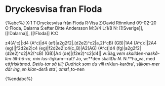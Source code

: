 # Dryckesvisa fran Floda

{%abc%}
X:1
T:Dryckesvisa från Floda
R:Visa
Z:David Rönnlund 09-02-20
O:Floda, Dalarna
S:efter Ditte Andersson
M:3/4
L:1/8
N: [[!Sverige]], [[!Dalarna]], [[!Floda]]
K:C

z4(A^c)|:d4 (A^c)|d4 (ef)|a2g2f2|.(d2e2)^c2|a,2(^cB) (GB)|1A4 (A^c):||2A4 (eg)||f2d2e2|c4 (eg)|f2d2e2|c4(c_B)|A2(AG) (A^c)|d4 (fg)|a2g2f2|(d2e2)^c2|A2(^cB) (GB)|A4 (de)|(f2e2)^c2|d4||
w:Säg,*vem skall*den-na*skå-len till-hö-ra, min lus-tig*kam--rat? Jo,
w:**den skall*Du N.* N.**ha_va, med ett*friskt****mod. Det*lu-tar så till; Du*drick som du vill tri*klun-kar*å*ra', så*kom-mer där ing_en klan-der*å *sta', om*af_to-nen

{%endabc%}

